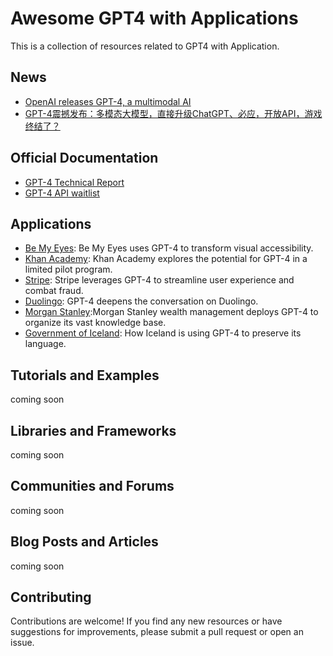 # Awesome GPT4 with Applications

This is a collection of resources related to GPT4 with Application.

## News
- [OpenAI releases GPT-4, a multimodal AI](https://www.theverge.com/2023/3/14/23638033/openai-gpt-4-chatgpt-multimodal-deep-learning)
- [GPT-4震撼发布：多模态大模型，直接升级ChatGPT、必应，开放API，游戏终结了？](https://mp.weixin.qq.com/s/kA7FBZsT6SIvwIkRwFS-xw)

## Official Documentation

- [GPT-4 Technical Report](https://cdn.openai.com/papers/gpt-4.pdf)
- [GPT-4 API waitlist](https://openai.com/waitlist/gpt-4-api)

## Applications

- [Be My Eyes](https://openai.com/customer-stories/be-my-eyes): Be My Eyes uses GPT-4 to transform visual accessibility.
- [Khan Academy](https://openai.com/customer-stories/khan-academy): Khan Academy explores the potential for GPT-4 in a limited pilot program.
- [Stripe](https://openai.com/customer-stories/stripe): Stripe leverages GPT-4 to streamline user experience and combat fraud.
- [Duolingo](https://openai.com/customer-stories/duolingo): GPT-4 deepens the conversation on Duolingo.
- [Morgan Stanley](https://openai.com/customer-stories/morgan-stanley):Morgan Stanley wealth management deploys GPT-4 to organize its vast knowledge base.
- [Government of Iceland](https://openai.com/customer-stories/government-of-iceland): How Iceland is using GPT-4 to preserve its language.

## Tutorials and Examples

coming soon

## Libraries and Frameworks

coming soon

## Communities and Forums

coming soon

## Blog Posts and Articles

coming soon

## Contributing

Contributions are welcome! If you find any new resources or have suggestions for improvements, please submit a pull request or open an issue.